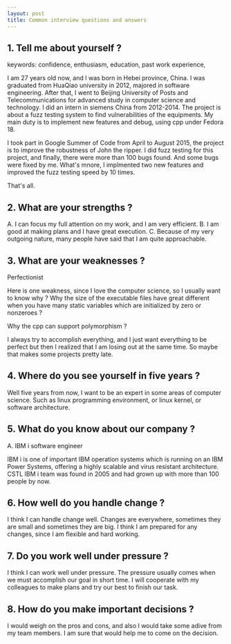```yaml
---
layout: post
title: Common interview questions and answers
---
```


## 1. Tell me about yourself ?

keywords: confidence, enthusiasm, education, past work experience, 

I am 27 years old now, and I was born in Hebei province, China.
I was graduated from HuaQiao university in 2012, majored in software engineering.
After that, I went to Beijing University of Posts and Telecommunications for advanced
study in computer science and technology.
I did an intern in siemens China from 2012-2014. The project is about a fuzz testing
system to find vulnerabilities of the equipments. My main duty is to implement new 
features and debug, using cpp under Fedora 18.

I took part in Google Summer of Code from April to August 2015, the project is to
improve the robustness of John the ripper. I did fuzz testing for this project, and
finally, there were more than 100 bugs found. And some bugs were fixed by me. What's
mnore, I implmented two new features and improved the fuzz testing speed by 10 times.

That's all.

## 2. What are your strengths ?

A. I can focus my full attention on my work, and I am very efficient.
B. I am good at making plans and I have great execution.
C. Because of my very outgoing nature, many people have said that I am quite approachable.

## 3. What are your weaknesses ?

Perfectionist

Here is one weakness, since I love the computer science, so I usually want to know why ?
Why the size of the executable files have great different when you have many static variables which
are initialized by zero or nonzeroes ?

Why the cpp can support polymorphism ?

I always try to accomplish everything, and I just want everything to be perfect but then
I realized that I am losing out at the same time. So maybe that makes some projects pretty late.

## 4. Where do you see yourself in five years ?

Well five years from now, I want to be an expert in some areas of computer science.
Such as linux programming environment, or linux kernel, or software architecture.

## 5. What do you know about our company ?

A. IBM i software engineer

IBM i is one of important IBM operation systems which is running on an IBM Power Systems,
offering a highly scalable and virus resistant architecture. CSTL IBM i team was found in
2005 and had grown up with more than 100 people by now.

## 6. How well do you handle change ?

I think I can handle change well. Changes are everywhere, sometimes they are small and sometimes
they are big. I think I am prepared for any changes, since I am flexible and hard working.

## 7. Do you work well under pressure ?

I think I can work well under pressure. The pressure usually comes when we must accomplish our
goal in short time. I will cooperate with my colleagues to make plans and try our best to finish
our task.

## 8. How do you make important decisions ?

I would weigh on the pros and cons, and also I would take some adive from my team members.
I am sure that would help me to come on the decision.

